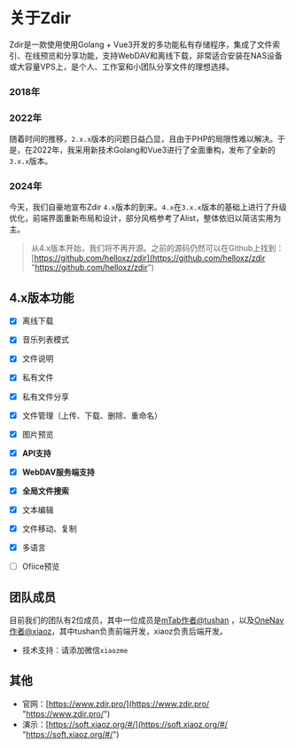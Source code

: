 # 关于Zdir
Zdir是一款使用使用Golang + Vue3开发的多功能私有存储程序，集成了文件索引、在线预览和分享功能，支持WebDAV和离线下载，非常适合安装在NAS设备或大容量VPS上，是个人、工作室和小团队分享文件的理想选择。


### 2018年


### 2022年
随着时间的推移，`2.x.x`版本的问题日益凸显，且由于PHP的局限性难以解决。于是，在2022年，我采用新技术Golang和Vue3进行了全面重构，发布了全新的`3.x.x`版本。

### 2024年

今天，我们自豪地宣布Zdir `4.x`版本的到来。`4.x`在`3.x.x`版本的基础上进行了升级优化，前端界面重新布局和设计，部分风格参考了Alist，整体依旧以简洁实用为主。

> 从4.x版本开始，我们将不再开源。之前的源码仍然可以在Github上找到：[https://github.com/helloxz/zdir](https://github.com/helloxz/zdir "https://github.com/helloxz/zdir")
## 4.x版本功能

- [x] 离线下载
- [x] 音乐列表模式
- [x] 文件说明
- [x] 私有文件
- [x] 私有文件分享
- [x] 文件管理（上传、下载、删除、重命名）
- [x] 图片预览
- [x] **API支持**
- [x] **WebDAV服务端支持**
- [x] **全局文件搜索**
- [x] 文本编辑
- [x] 文件移动、复制
- [x] 多语言
- [ ] Ofiice预览


## 团队成员

目前我们的团队有2位成员，其中一位成员是[mTab作者@tushan](https://shop.xiuping.net/buy/1.html "mTab作者") ，以及[OneNav作者@xiaoz](https://shop.xiuping.net/onenav/index "OneNav作者")，其中tushan负责前端开发，xiaoz负责后端开发。


* 技术支持：请添加微信`xiaozme`

## 其他

* 官网：[https://www.zdir.pro/](https://www.zdir.pro/ "https://www.zdir.pro/")
* 演示：[https://soft.xiaoz.org/#/](https://soft.xiaoz.org/#/ "https://soft.xiaoz.org/#/")

